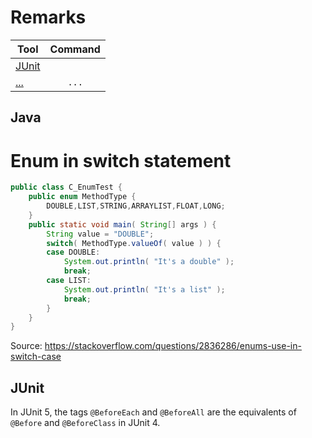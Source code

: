 # Remarks

| Tool                           | Command   |
| ----------------------------- |:---------:|
| [JUnit](#junit)               |           |
| [...](#...)                   | `...`     |


## Java
# Enum in switch statement

```java
public class C_EnumTest {
    public enum MethodType {
        DOUBLE,LIST,STRING,ARRAYLIST,FLOAT,LONG;
    }
    public static void main( String[] args ) {
        String value = "DOUBLE";
        switch( MethodType.valueOf( value ) ) {
        case DOUBLE:
            System.out.println( "It's a double" );
            break;
        case LIST:
            System.out.println( "It's a list" );
            break;
        }
    }
}
```
Source: https://stackoverflow.com/questions/2836286/enums-use-in-switch-case

## JUnit

In JUnit 5, the tags `@BeforeEach` and `@BeforeAll` are the equivalents of `@Before` and `@BeforeClass` in JUnit 4.
